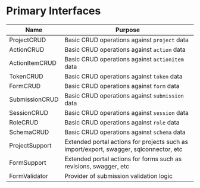 # Primary Interfaces

| Name | Purpose |
| --- | --- |
| ProjectCRUD | Basic CRUD operations against `project` data |
| ActionCRUD | Basic CRUD operations against `action` data |
| ActionItemCRUD | Basic CRUD operations against `actionitem` data |
| TokenCRUD | Basic CRUD operations against `token` data |
| FormCRUD | Basic CRUD operations against `form` data |
| SubmissionCRUD | Basic CRUD operations against `submission` data |
| SessionCRUD | Basic CRUD operations against `session` data |
| RoleCRUD | Basic CRUD operations against `role` data |
| SchemaCRUD | Basic CRUD operations against `schema` data |
| ProjectSupport | Extended portal actions for projects such as import/export, swagger, sqlconnector, etc |
| FormSupport | Extended portal actions for forms such as revisions, swagger, etc |
| FormValidator | Provider of submission validation logic |
